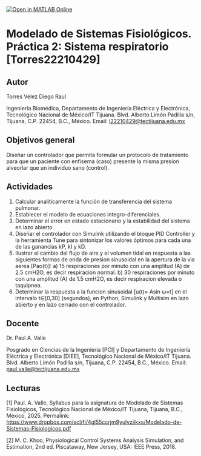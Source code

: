 [![Open in MATLAB Online](https://www.mathworks.com/images/responsive/global/open-in-matlab-online.svg)](https://matlab.mathworks.com/open/github/v1?repo=Diego222104/MSF-Practica-2)
# Modelado de Sistemas Fisiológicos. Práctica 2: Sistema respiratorio [Torres22210429]
## Autor
Torres Velez Diego Raul

Ingeniería Biomédica, Departamento de Ingeniería Eléctrica y Electrónica, Tecnológico Nacional de México/IT Tijuana. Blvd. Alberto Limón Padilla s/n, Tijuana, C.P. 22454, B.C., México. Email: l22210429@tectijuana.edu.mx

## Objetivos general
Diseñar un controlador que permita formular un protocolo de tratamiento para que un paciente con enfisema (caso) presente la misma presion alveorlar que un individuo sano (control).

## Actividades
1. Calcular analíticamente la función de transferencia del sistema pulmonar.
2. Establecer el modelo de ecuaciones integro-diferenciales.
3. Determinar el error en estado estacionario y la estabilidad del sistema en lazo abierto.
4. Diseñar el controlador con Simulink utilizando el bloque PID Controller y la herramienta Tune para sintonizar los valores óptimos para cada una de las ganancias kP, kI y kD.
5. Ilustrar el cambio del flujo de aire y el volumen tidal en respuesta a las siguientes formas de onda de presion sinusoidal en la apertura de la via aerea [Pao(t)]:
  a) 15 respiraciones por minuto con una amplitud (A) de 2.5 cmH2O, es decir respiracion           normal.
   b) 30 respiraciones por minuto con una amplitud (A) de 1.5 cmH2O, es decir respiracion           elevada o taquipnea.
6. Determinar la respuesta a la funcion sinusoidal [u(t)= Asin ω=t] en el intervalo t∈[0,30] (segundos), en Python, Simulink y Multisim en lazo abierto y en lazo cerrado con el controlador.

## Docente
Dr. Paul A. Valle

Posgrado en Ciencias de la Ingeniería [PCI] y Departamento de Ingeniería Eléctrica y Electrónica [DIEE], Tecnológico Nacional de México/IT Tijuana. Blvd. Alberto Limón Padilla s/n, Tijuana, C.P. 22454, B.C., México. Email: paul.valle@tectijuana.edu.mx

## Lecturas
[1] Paul. A. Valle, Syllabus para la asignatura de Modelado de Sistemas Fisiológicos, Tecnológico Nacional de México/IT Tijuana, Tijuana, B.C., México, 2025. Permalink: https://www.dropbox.com/scl/fi/4gl55ccrjm9yulvziikxs/Modelado-de-Sistemas-Fisiologicos.pdf

[2] M. C. Khoo, Physiological Control Systems Analysis Simulation, and Estimation, 2nd ed. Piscataway, New Jersey, USA: IEEE Press, 2018.
